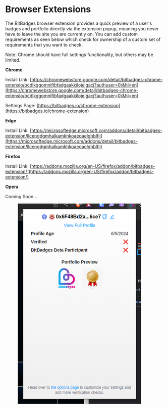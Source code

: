 # Browser Extensions

The BitBadges browser extension provides a quick preview of a user's badges and portfolio directly via the extension popup, meaning you never have to leave the site you are currently on. You can add custom requirements as seen below which check for ownership of a custom set of requirements that you want to check.

Note: Chrome should have full settings functionality, but others may be limited.

**Chrome**

Install Link: [https://chromewebstore.google.com/detail/bitbadges-chrome-extensio/ocdlkggomnifibfadgaakkilojelgacj?authuser=0\&hl=en](https://chromewebstore.google.com/detail/bitbadges-chrome-extensio/ocdlkggomnifibfadgaakkilojelgacj?authuser=0\&hl=en)

Settings Page: [https://bitbadges.io/chrome-extension](https://bitbadges.io/chrome-extension)

**Edge**

Install Link: [https://microsoftedge.microsoft.com/addons/detail/bitbadges-extension/llcengdgmhalkamkhkoaeoaelghblfij](https://microsoftedge.microsoft.com/addons/detail/bitbadges-extension/llcengdgmhalkamkhkoaeoaelghblfij)

**Firefox**

Install Link: [https://addons.mozilla.org/en-US/firefox/addon/bitbadges-extension/](https://addons.mozilla.org/en-US/firefox/addon/bitbadges-extension/)

**Opera**

Coming Soon...



<figure><img src="../../.gitbook/assets/image (109).png" alt=""><figcaption></figcaption></figure>

